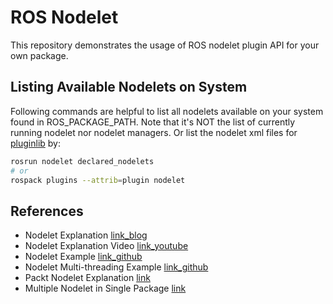 # ROS Nodelet

This repository demonstrates the usage of ROS nodelet plugin API for your own package.

## Listing Available Nodelets on System

Following commands are helpful to list all nodelets available on your system found in ROS_PACKAGE_PATH. Note that it's NOT the list of currently running nodelet nor nodelet managers. Or list the nodelet xml files for [pluginlib](https://wiki.ros.org/pluginlib) by: 
```bash
rosrun nodelet declared_nodelets
# or
rospack plugins --attrib=plugin nodelet
```

## References

- Nodelet Explanation [link_blog](https://automaticaddison.com/working-with-ros-nodelets-in-ros-noetic/)
- Nodelet Explanation Video [link_youtube](https://www.youtube.com/watch?v=2eyaO2REmns)
- Nodelet Example [link_github](https://github.com/lucasw/nodelet_demo)
- Nodelet Multi-threading Example [link_github](https://github.com/ros-drivers/camera1394/blob/abc1950a6925628acc7581cabc312741706b6e4c/src/nodes/nodelet.cpp)
- Packt Nodelet Explanation [link](https://hub.packtpub.com/working-pluginlib-nodelets-and-gazebo-plugins/)
- Multiple Nodelet in Single Package [link](https://answers.ros.org/question/302004/multiple-nodelets-in-the-same-package/)
